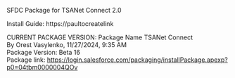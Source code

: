 SFDC Package for TSANet Connect 2.0

Install Guide:  https://paultocreatelink

CURRENT PACKAGE VERSION:
Package Name	TSANet Connect	<br>
By	Orest Vasylenko,   11/27/2024, 9:35 AM<br>
Package Version: Beta 16<br>
Package link: https://login.salesforce.com/packaging/installPackage.apexp?p0=04tbm0000004QOv
